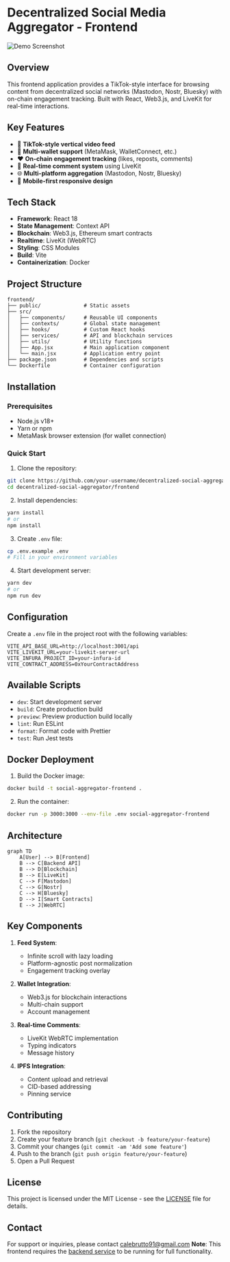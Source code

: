 # Decentralized Social Media Aggregator - Frontend

![Demo Screenshot](https://i.imgur.com/mX8pzQl.png)

## Overview
This frontend application provides a TikTok-style interface for browsing content from decentralized social networks (Mastodon, Nostr, Bluesky) with on-chain engagement tracking. Built with React, Web3.js, and LiveKit for real-time interactions.

## Key Features
- 🎥 **TikTok-style vertical video feed**
- 🔗 **Multi-wallet support** (MetaMask, WalletConnect, etc.)
- ❤️ **On-chain engagement tracking** (likes, reposts, comments)
- 💬 **Real-time comment system** using LiveKit
- 🌐 **Multi-platform aggregation** (Mastodon, Nostr, Bluesky)
- 📱 **Mobile-first responsive design**

## Tech Stack
- **Framework**: React 18
- **State Management**: Context API
- **Blockchain**: Web3.js, Ethereum smart contracts
- **Realtime**: LiveKit (WebRTC)
- **Styling**: CSS Modules
- **Build**: Vite
- **Containerization**: Docker

## Project Structure
```
frontend/
├── public/              # Static assets
├── src/
│   ├── components/      # Reusable UI components
│   ├── contexts/        # Global state management
│   ├── hooks/           # Custom React hooks
│   ├── services/        # API and blockchain services
│   ├── utils/           # Utility functions
│   ├── App.jsx          # Main application component
│   └── main.jsx         # Application entry point
├── package.json         # Dependencies and scripts
└── Dockerfile           # Container configuration
```

## Installation

### Prerequisites
- Node.js v18+
- Yarn or npm
- MetaMask browser extension (for wallet connection)

### Quick Start
1. Clone the repository:
```bash
git clone https://github.com/your-username/decentralized-social-aggregator.git
cd decentralized-social-aggregator/frontend
```

2. Install dependencies:
```bash
yarn install
# or
npm install
```

3. Create `.env` file:
```bash
cp .env.example .env
# Fill in your environment variables
```

4. Start development server:
```bash
yarn dev
# or
npm run dev
```

## Configuration
Create a `.env` file in the project root with the following variables:

```env
VITE_API_BASE_URL=http://localhost:3001/api
VITE_LIVEKIT_URL=your-livekit-server-url
VITE_INFURA_PROJECT_ID=your-infura-id
VITE_CONTRACT_ADDRESS=0xYourContractAddress
```

## Available Scripts

- `dev`: Start development server
- `build`: Create production build
- `preview`: Preview production build locally
- `lint`: Run ESLint
- `format`: Format code with Prettier
- `test`: Run Jest tests

## Docker Deployment

1. Build the Docker image:
```bash
docker build -t social-aggregator-frontend .
```

2. Run the container:
```bash
docker run -p 3000:3000 --env-file .env social-aggregator-frontend
```

## Architecture

```mermaid
graph TD
    A[User] --> B[Frontend]
    B --> C[Backend API]
    B --> D[Blockchain]
    B --> E[LiveKit]
    C --> F[Mastodon]
    C --> G[Nostr]
    C --> H[Bluesky]
    D --> I[Smart Contracts]
    E --> J[WebRTC]
```

## Key Components

1. **Feed System**:
   - Infinite scroll with lazy loading
   - Platform-agnostic post normalization
   - Engagement tracking overlay

2. **Wallet Integration**:
   - Web3.js for blockchain interactions
   - Multi-chain support
   - Account management

3. **Real-time Comments**:
   - LiveKit WebRTC implementation
   - Typing indicators
   - Message history

4. **IPFS Integration**:
   - Content upload and retrieval
   - CID-based addressing
   - Pinning service

## Contributing

1. Fork the repository
2. Create your feature branch (`git checkout -b feature/your-feature`)
3. Commit your changes (`git commit -am 'Add some feature'`)
4. Push to the branch (`git push origin feature/your-feature`)
5. Open a Pull Request

## License
This project is licensed under the MIT License - see the [LICENSE](LICENSE) file for details.

## Contact
For support or inquiries, please contact  calebrutto91@gmail.com
**Note**: This frontend requires the [backend service](https://github.com/your-username/decentralized-social-aggregator-backend) to be running for full functionality.